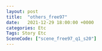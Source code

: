 ```yaml
---
layout: post
title:  "others_free97"
date:   2021-12-29 18:00:00 +0000
categories: Etc
Tags: Story Etc
SceneCode: ["scene_free97_q1_s20"]
---
```

